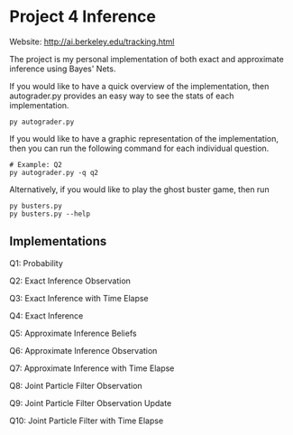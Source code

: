 # Project 4 Inference

Website: http://ai.berkeley.edu/tracking.html

The project is my personal implementation of both exact and approximate inference using Bayes' Nets.

If you would like to have a quick overview of the implementation, then autograder.py provides an easy way to see the stats of each implementation.  

```
py autograder.py
```

If you would like to have a graphic representation of the implementation, then you can run the following command for each individual question.

```
# Example: Q2
py autograder.py -q q2
```

Alternatively, if you would like to play the ghost buster game, then run  

```
py busters.py
py busters.py --help
```

## Implementations

Q1: Probability

Q2: Exact Inference Observation

Q3: Exact Inference with Time Elapse

Q4: Exact Inference

Q5: Approximate Inference Beliefs

Q6: Approximate Inference Observation

Q7: Approximate Inference with Time Elapse

Q8: Joint Particle Filter Observation

Q9: Joint Particle Filter Observation Update

Q10: Joint Particle Filter with Time Elapse
